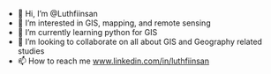 - 👋 Hi, I’m @Luthfiinsan
- 👀 I’m interested in GIS, mapping, and remote sensing
- 🌱 I’m currently learning python for GIS
- 💞️ I’m looking to collaborate on all about GIS and Geography related studies
- 📫 How to reach me www.linkedin.com/in/luthfiinsan

<!---
Luthfiinsan/Luthfiinsan is a ✨ special ✨ repository because its `README.md` (this file) appears on your GitHub profile.
You can click the Preview link to take a look at your changes.
--->
